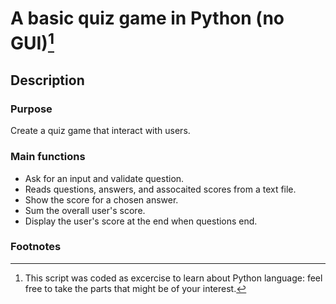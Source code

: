 # A basic quiz game in Python (no GUI)[^1]

## Description

### Purpose
Create a quiz game that interact with users.

### Main functions

- Ask for an input and validate question.
- Reads questions, answers, and assocaited scores from a text file.
- Show the score for a chosen answer.
- Sum the overall user's score.
- Display the user's score at the end when questions end.

### Footnotes

[^1]: This script was coded as excercise to learn about Python language: feel free to take the parts that might be of your interest.

